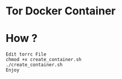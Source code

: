 Tor Docker Container
======


# How ?
```
Edit torrc File
chmod +x create_container.sh
./create_container.sh
Enjoy
```
